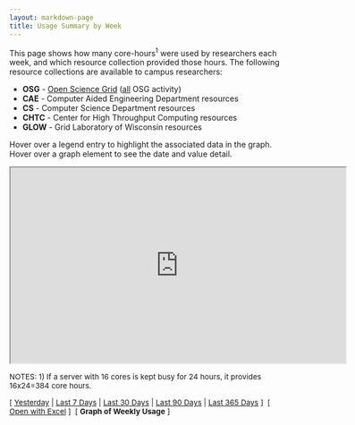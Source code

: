 ```yaml
---
layout: markdown-page
title: Usage Summary by Week
---
```


<P>
This page shows how many core-hours<sup>1</sup> were used by researchers each week,
and which resource collection provided those hours. The following resource collections
are available to campus researchers:
<P>
<ul>
<li><strong>OSG</strong> - <a href="https://www.opensciencegrid.org/bin/view">Open Science Grid</a> (<a href="http://display.grid.iu.edu/">all</a> OSG activity)
<li><strong>CAE</strong> - Computer Aided Engineering Department resources
<li><strong>CS</strong> - Computer Science Department  resources
<li><strong>CHTC</strong> - Center for High Throughput Computing resources
<li><strong>GLOW</strong> - Grid Laboratory of Wisconsin resources
</ul>
<P>
Hover over a legend entry to highlight the associated data in the graph.
Hover over a graph element to see the date and value detail.
<P>
<div align='center' valign='middle'>
<iframe width='600' height='350' frameborder='1' scrolling="no" src='https://docs.google.com/spreadsheet/pub?hl=en_US&hl=en_US&key=0AscPd3IY_m5rdHRWc0lkX0FXUlpaQVk1ZTZsbEdXNlE&single=true&gid=1&output=html&chrome=false'></iframe></div>
<P>
<div style="font-size:10pt">
NOTES: 1) If a server with 16 cores is kept busy for 24 hours, it provides 16x24=384 core hours.
</div>
<P>
<div style="font-size:10pt">
[ <a href="{{ 'usage1' | relative_url }}">Yesterday</a>
| <a href="{{ 'usage7' | relative_url }}">Last 7 Days</a>
| <a href="{{ 'usage30' | relative_url }}">Last 30 Days</a>
| <a href="{{ 'usage90' | relative_url }}">Last 90 Days</a>
| <a href="{{ 'usage365' | relative_url }}">Last 365 Days</a> ]&nbsp;
[ <a href="{{ '/includes/last1days/usage.xls' | relative_url }}">Open with Excel</a> ]&nbsp;
[ <strong>Graph of Weekly Usage</strong> ]
</div>
<P>
